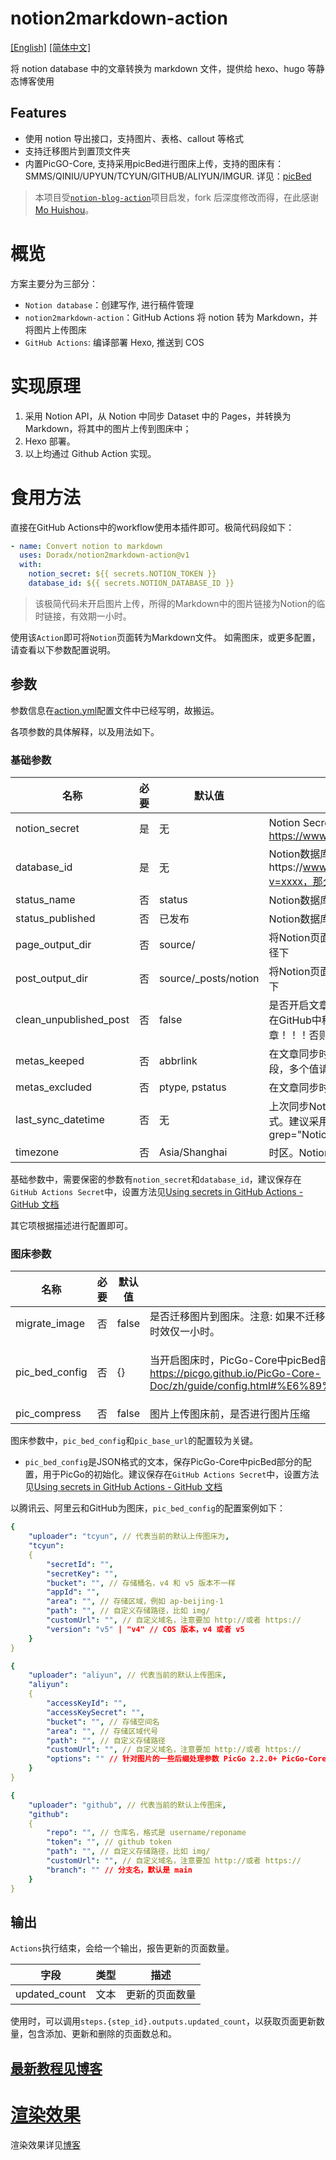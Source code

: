 # notion2markdown-action
[[English]](./readme_en.md) [[简体中文]](./readme.md)

将 notion database 中的文章转换为 markdown 文件，提供给 hexo、hugo 等静态博客使用

## Features
- 使用 notion 导出接口，支持图片、表格、callout 等格式
- 支持迁移图片到置顶文件夹
- 内置PicGO-Core, 支持采用picBed进行图床上传，支持的图床有：SMMS/QINIU/UPYUN/TCYUN/GITHUB/ALIYUN/IMGUR. 详见：[picBed](https://picgo.github.io/PicGo-Core-Doc/zh/guide/config.html#picbed)

> 本项目受[`notion-blog-action`](https://github.com/mohuishou/notion-blog-actions)项目启发，fork 后深度修改而得，在此感谢[Mo Huishou](https://github.com/mohuishou)。

# 概览

方案主要分为三部分：

- `Notion database`：创建写作, 进行稿件管理
- `notion2markdown-action`：GitHub Actions 将 notion 转为 Markdown，并将图片上传图床
- `GitHub Actions`: 编译部署 Hexo, 推送到 COS

# 实现原理

1. 采用 Notion API，从 Notion 中同步 Dataset 中的 Pages，并转换为 Markdown，将其中的图片上传到图床中；
2. Hexo 部署。
3. 以上均通过 Github Action 实现。

# 食用方法

直接在GitHub Actions中的workflow使用本插件即可。极简代码段如下：

```yaml
- name: Convert notion to markdown
  uses: Doradx/notion2markdown-action@v1
  with:
    notion_secret: ${{ secrets.NOTION_TOKEN }}
    database_id: ${{ secrets.NOTION_DATABASE_ID }}
```
> 该极简代码未开启图片上传，所得的Markdown中的图片链接为Notion的临时链接，有效期一小时。

使用该`Action`即可将`Notion`页面转为Markdown文件。
如需图床，或更多配置，请查看以下参数配置说明。

## 参数

参数信息在[action.yml](https://github.com/Doradx/notion2markdown-action/blob/main/action.yml)配置文件中已经写明，故搬运。

各项参数的具体解释，以及用法如下。

### 基础参数

| 名称 | 必要 | 默认值 | 说明 | 示例 |
| --- | --- | --- | --- | --- |
| notion_secret | 是 | 无 | Notion Secret, 建议最好放到 Action Secret 中。获取方法见：https://www.notion.so/help/create-integrations-with-the-notion-api | ${{ secrets.NOTION_SECRET }} |
| database_id | 是 | 无 | Notion数据库ID，假设你的数据库页面链接是https://www.notion.so/username/0f3d856498ca4db3b457c5b4eeaxxxx?v=xxxx，那么0f3d856498ca4db3b457c5b4eeaxxxx就是你的数据库ID | ${{ secrets.NOTION_DATABASE_ID }} |
| status_name | 否 | status | Notion数据库中，用于区分页面状态的字段名, 支持自定义 | status |
| status_published | 否 | 已发布 | Notion数据库中，文章已发布状态的字段值 | 已发布 |
| page_output_dir | 否 | source/ | 将Notion页面type字段为page的页面，保存到GitHub中的page_output_dir路径下 | source/ |
| post_output_dir | 否 | source/_posts/notion | 将Notion页面type字段为page的页面，保存到GitHub中的post_output_dir路径下 | source/_posts/notion |
| clean_unpublished_post | 否 | false | 是否开启文章删除功能，也就是Notion中状态从[已发布]改为其它的文章，是否在GitHub中移除？建议开启，但要确保post_output_dir下仅有Notion同步的文章！！！否则可能删除原已存在的文章 | true |
| metas_keeped | 否 | abbrlink | 在文章同步时，Markdown元数据中需要保留，并同步到Notion页面属性的字段，多个值请用逗号隔开，例如：abbrlink,date | abbrlink,date |
| metas_excluded | 否 | ptype, pstatus | 在文章同步时，需要从Markdown中移除的Notion页面属性 | ptype, pstatus |
| last_sync_datetime | 否 | 无 | 上次同步Notion数据库的时间, 用于增量同步, 务必采用moment.js能够解析的格式。建议采用git中最新一次Notion同步的commit时间, 例如: git log -n 1 --grep="NotionSync" --format="%aI" | 2023-09-04T17:21:33+00:00 |
| timezone | 否 | Asia/Shanghai | 时区。Notion页面属性中，ISO时间转为本地时间，本地时区。 | Asia/Shanghai |

基础参数中，需要保密的参数有`notion_secret`和`database_id`，建议保存在`GitHub Actions Secret`中，设置方法见[Using secrets in GitHub Actions - GitHub 文档](https://docs.github.com/zh/actions/security-guides/using-secrets-in-github-actions)

其它项根据描述进行配置即可。

### 图床参数

| 名称 | 必要 | 默认值 | 描述 | 示例 |
| --- | --- | --- | --- | --- |
| migrate_image | 否 | false | 是否迁移图片到图床。注意: 如果不迁移图片默认导出图片链接是 notion 的自带链接, 访问时效仅一小时。 | true |
| pic_bed_config | 否 | {} | 当开启图床时，PicGo-Core中picBed部分的配置, 支持多类型图床。详见: https://picgo.github.io/PicGo-Core-Doc/zh/guide/config.html#%E6%89%8B%E5%8A%A8%E7%94%9F%E6%88%90 | 详见后文 |
| pic_compress | 否 | false | 图片上传图床前，是否进行图片压缩 | true |

图床参数中，`pic_bed_config`和`pic_base_url`的配置较为关键。

- `pic_bed_config`是JSON格式的文本，保存PicGo-Core中picBed部分的配置，用于PicGo的初始化。建议保存在`GitHub Actions Secret`中，设置方法见[Using secrets in GitHub Actions - GitHub 文档](https://docs.github.com/zh/actions/security-guides/using-secrets-in-github-actions)

以腾讯云、阿里云和GitHub为图床，`pic_bed_config`的配置案例如下：

```yaml
{
    "uploader": "tcyun", // 代表当前的默认上传图床为,
    "tcyun":
    {
        "secretId": "",
        "secretKey": "",
        "bucket": "", // 存储桶名，v4 和 v5 版本不一样
        "appId": "",
        "area": "", // 存储区域，例如 ap-beijing-1
        "path": "", // 自定义存储路径，比如 img/
        "customUrl": "", // 自定义域名，注意要加 http://或者 https://
        "version": "v5" | "v4" // COS 版本，v4 或者 v5
    }
}
```

```yaml
{
    "uploader": "aliyun", // 代表当前的默认上传图床,
    "aliyun":
    {
        "accessKeyId": "",
        "accessKeySecret": "",
        "bucket": "", // 存储空间名
        "area": "", // 存储区域代号
        "path": "", // 自定义存储路径
        "customUrl": "", // 自定义域名，注意要加 http://或者 https://
        "options": "" // 针对图片的一些后缀处理参数 PicGo 2.2.0+ PicGo-Core 1.4.0+
    }
}
```

```yaml
{
    "uploader": "github", // 代表当前的默认上传图床,
    "github":
    {
        "repo": "", // 仓库名，格式是 username/reponame
        "token": "", // github token
        "path": "", // 自定义存储路径，比如 img/
        "customUrl": "", // 自定义域名，注意要加 http://或者 https://
        "branch": "" // 分支名，默认是 main
    }
}
```

## 输出

`Actions`执行结束，会给一个输出，报告更新的页面数量。

| 字段 | 类型 | 描述 |
| --- | --- | --- |
| updated_count | 文本 | 更新的页面数量 |

使用时，可以调用`steps.{step_id}.outputs.updated_count`，以获取页面更新数量，包含添加、更新和删除的页面数总和。

## [最新教程见博客](https://blog.cuger.cn/p/634642fd/) 


# [渲染效果](https://blog.cuger.cn/p/634642fd/#%E6%B8%B2%E6%9F%93%E6%95%88%E6%9E%9C)
渲染效果详见[博客](https://blog.cuger.cn/p/634642fd/#%E6%B8%B2%E6%9F%93%E6%95%88%E6%9E%9C)
